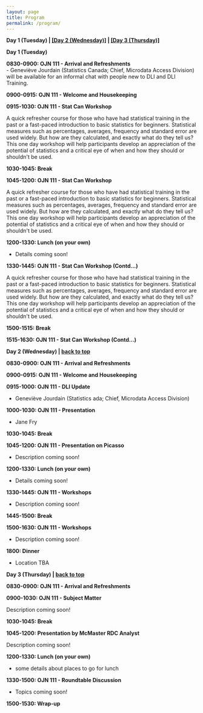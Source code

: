 ```yaml
---
layout: page
title: Program
permalink: /program/
---
```


<p><b><a name="day-one">Day 1 (Tuesday)</a> | <a href="#day-two">[Day 2 (Wednesday)]</a> | <a href="#day-three">[Day 3 (Thursday)]</a></b>
</p>

<p>
<b>Day 1 (Tuesday)</b><p>
	
<table>
 <thead>
    <tr>
    </tr>
 </thead>
<tbody>
   <tr>   
	   <b><a name="1-1">0830-0900: OJN 111 - Arrival and Refreshments</a></b> <br>
- Geneviève Jourdain (Statistics Canada; Chief, Microdata Access Division) will be available for an informal chat with people new to DLI and DLI Training.
</tr>
<p>
<tr>
	<b><a name="1-2">0900-0915: OJN 111 - Welcome and Housekeeping</a></b><br>

</tr>	
<p>
<tr>
	<b><a name="1-3">0915-1030: OJN 111 - Stat Can Workshop</a></b><br>
	
A quick refresher course for those who have had statistical training in the past or a fast-paced introduction to basic statistics for beginners. Statistical measures such as percentages, averages, frequency and standard error are used widely. But how are they calculated, and exactly what do they tell us? This one day workshop will help participants develop an appreciation of the potential of statistics and a critical eye of when and how they should or shouldn't be used.
</tr>	
<p>
<tr>
	<b><a name="1-4">1030-1045: Break</a></b><br>
</tr>
<p>
<tr>
	<b><a name="1-5">1045-1200: OJN 111 - Stat Can Workshop</a></b><br>

A quick refresher course for those who have had statistical training in the past or a fast-paced introduction to basic statistics for beginners. Statistical measures such as percentages, averages, frequency and standard error are used widely. But how are they calculated, and exactly what do they tell us? This one day workshop will help participants develop an appreciation of the potential of statistics and a critical eye of when and how they should or shouldn't be used.
</tr>
<p>
<tr>
	<b><a name="1-6">1200-1330: Lunch (on your own)</a></b><br>

- Details coming soon!
</tr>
<p>
<tr>
	<b><a name="1-7">1330-1445: OJN 111 - Stat Can Workshop (Contd...)</a></b><br>
	
A quick refresher course for those who have had statistical training in the past or a fast-paced introduction to basic statistics for beginners. Statistical measures such as percentages, averages, frequency and standard error are used widely. But how are they calculated, and exactly what do they tell us? This one day workshop will help participants develop an appreciation of the potential of statistics and a critical eye of when and how they should or shouldn't be used.
</tr>
<p>
<tr>
	<b><a name="1-8">1500-1515: Break</a></b><br>
</tr>
<p>
	
<tr>
	<b><a name="1-9">1515-1630: OJN 111 - Stat Can Workshop (Contd...)</a></b><br>
</tr>
<p><p>
<tr>
<p><b><a name="day-two">Day 2 (Wednesday)</a> | <a href="#day-one">back to top</a></b></p>

</tr>

<p>
	
<tr>
<b><a name="2-1">0830-0900: OJN 111 - Arrival and Refreshments</a></b><br>

</tr>
<p>
	
<tr>
<b><a name="2-2">0900-0915: OJN 111 - Welcome and Housekeeping</a></b><br>

</tr>
<p>

<tr>
<b><a name="2-3">0915-1000: OJN 111 - DLI Update</a></b><br>
	
- Geneviève Jourdain (Statistics ada; Chief, Microdata Access Division)
</tr>

<p>

<tr>
<b><a name="2-4">1000-1030: OJN 111 - Presentation</a></b><br>

- Jane Fry
</tr>

<p>

<tr>
<b><a name="2-5">1030-1045: Break</a></b><br>
	
</tr>

<p>

<tr>
<b><a name="2-6">1045-1200: OJN 111 - Presentation on Picasso</a></b><br>

- Description coming soon!

</tr>

<p>

<tr>
<b><a name="2-7">1200-1330: Lunch (on your own)</a></b><br>

- Details coming soon!

</tr>

<p>

<tr>
<b><a name="2-8">1330-1445: OJN 111 - Workshops</a></b><br>

- Description coming soon!

</tr>
<p>

<tr>
<b><a name="2-9">1445-1500: Break</a></b><br>

</tr>

<p>
<tr>
<b><a name="2-10">1500-1630: OJN 111 -  Workshops</a></b><br>

- Description coming soon!

</tr>

<p>

<tr>
<b><a name="2-11">1800: Dinner</a></b><br>

- Location TBA

</tr>

<p>
<tr>
	<p><b><a name="day-three">Day 3 (Thursday)</a> | <a href="#day-one">back to top</a></b></p>
	
</tr>

<p>

<tr>

<b><a name="3-1">0830-0900: OJN 111 - Arrival and Refreshments</a></b><br>

</tr>
<p>

<tr>
<b><a name="3-2">0900-1030: OJN 111 - Subject Matter</a></b><br>
	
Description coming soon!

</tr>
<p>

<tr>

<b><a name="3-3">1030-1045: Break</a></b><br>

</tr>
<p>

<tr>
<b><a name="3-4">1045-1200: Presentation by McMaster RDC Analyst</a></b><br>

Description coming soon!

</tr>
<p>

<tr>
<b><a name="3-5">1200-1330: Lunch (on your own)</a></b><br>

- some details about places to go for lunch

</tr>
<p>

<tr>
<b><a name="3-6">1330-1500: OJN 111 - Roundtable Discussion</a></b><br>

- Topics coming soon!

</tr>
<p>

<tr>
<b><a name="3-7">1500-1530: Wrap-up</a></b><br>

</tr>

<p><p>
	
</tbody>

  </table>


